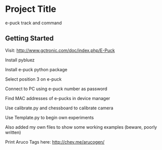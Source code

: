 # Project Title

e-puck track and command

## Getting Started

Visit: http://www.gctronic.com/doc/index.php/E-Puck 

Install pybluez 

Install e-puck python package 

Select position 3 on e-puck

Connect to PC using e-puck number as password

Find MAC addresses of e-pucks in device manager 

Use calibrate.py and chessboard to calibrate camera

Use Template.py to begin own experiments 

Also added my own files to show some working examples (beware, poorly written)

Print Aruco Tags here: http://chev.me/arucogen/




